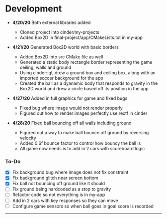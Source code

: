 # Development

- **4/20/20** Both external libraries added
  - Cloned project into cinder/my-projects
  - Added Box2D in final-project/app/CMakeLists.txt in my-app
  
- **4/21/20** Generated Box2D world with basic borders
  - Added Box2D into src CMake file as well
  - Generated a static body rectangle border representing the
    game ceiling, walls and ground
  - Using cinder::gl, drew a ground box and ceiling box,
  along with an imported soccer background for the app
  - Created the ball as a dyanamic body that responds to gravity
  in the Box2D world and drew a circle based off its position in the app

-  **4/27/20** Added in full graphics for game and fixed bugs
   - Fixed bug where image would not render properly
   - Figured out how to render images perfectly use rectf in cinder
- **4/28/20** Fixed ball bouncing off all walls including ground
   - Figured out a way to make ball bounce off ground by reversing velocity
   - Added 0.6f bounce factor to control how bouncy the ball is
   - All game now needs is to add in 2 cars with scoreboard logic

### To-Do

- [x] Fix background bug where image does not fix constraint
- [x] Fix background glitch near screen bottom
- [x] Fix ball not bouncing off ground like it should
- [ ] Fix ground being hardcoded as a stop to gravity
- [ ] Refactor code so not everything is in my-app
- [ ] Add in 2 cars with key responses so they can move
- [ ] Configure game sensors so when ball goes in goal score is recorded
---
